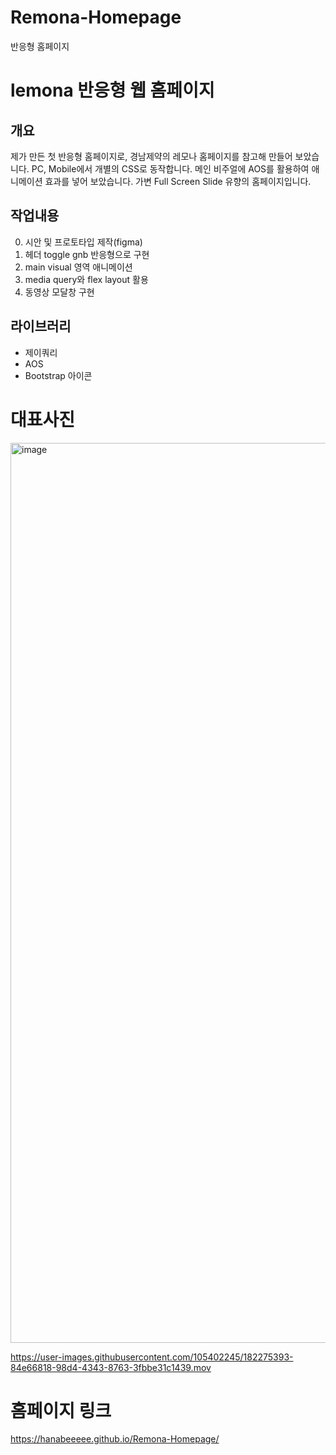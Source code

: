 # Remona-Homepage
  반응형 홈페이지

# lemona 반응형 웹 홈페이지

## 개요
  제가 만든 첫 반응형 홈페이지로, 경남제약의 레모나 홈페이지를 참고해 만들어 보았습니다. PC, Mobile에서 개별의 CSS로 동작합니다. 메인 비주얼에 AOS를 활용하여 애니메이션 효과를 넣어 보았습니다. 가변 Full Screen Slide 유향의 홈페이지입니다.

## 작업내용
0. 시안 및 프로토타입 제작(figma)
1. 헤더 toggle gnb 반응형으로 구현
2. main visual 영역 애니메이션
3. media query와 flex layout 활용
4. 동영상 모달창 구현


## 라이브러리
- 제이쿼리
- AOS
- Bootstrap 아이콘



# 대표사진

<img width="1440" alt="image" src="https://user-images.githubusercontent.com/105402245/182276302-cd85a4b9-cdbf-4111-81ed-b681523f367d.png">


https://user-images.githubusercontent.com/105402245/182275393-84e66818-98d4-4343-8763-3fbbe31c1439.mov


# 홈페이지 링크
https://hanabeeeee.github.io/Remona-Homepage/
